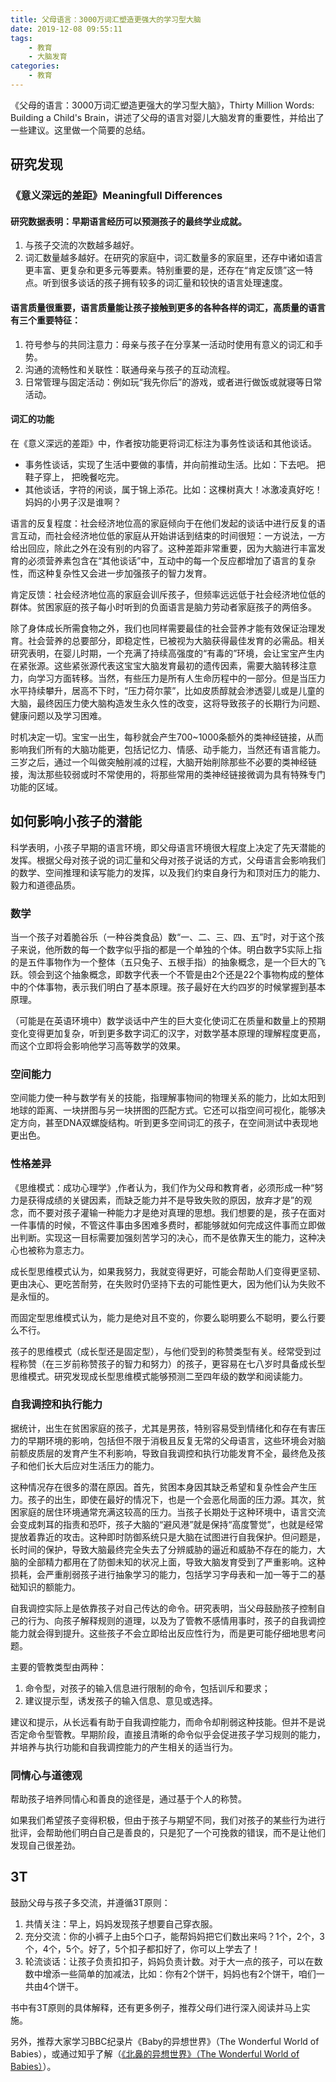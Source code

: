 ```yaml
---
title: 父母语言：3000万词汇塑造更强大的学习型大脑
date: 2019-12-08 09:55:11
tags:
    - 教育
    - 大脑发育
categories:
    - 教育
---
```


《父母的语言：3000万词汇塑造更强大的学习型大脑》，Thirty Million Words: Building a Child's Brain，讲述了父母的语言对婴儿大脑发育的重要性，并给出了一些建议。这里做一个简要的总结。

## 研究发现

### 《意义深远的差距》Meaningfull Differences

#### 研究数据表明：早期语言经历可以预测孩子的最终学业成就。

1. 与孩子交流的次数越多越好。
2. 词汇数量越多越好。在研究的家庭中，词汇数量多的家庭里，还存中诸如语言更丰富、更复杂和更多元等要素。特别重要的是，还存在“肯定反馈”这一特点。听到很多谈话的孩子拥有较多的词汇量和较快的语言处理速度。

#### 语言质量很重要，语言质量能让孩子接触到更多的各种各样的词汇，高质量的语言有三个重要特征：

1. 符号参与的共同注意力：母亲与孩子在分享某一活动时使用有意义的词汇和手势。
2. 沟通的流畅性和关联性：联通母亲与孩子的互动流程。
3. 日常管理与固定活动：例如玩“我先你后”的游戏，或者进行做饭或就寝等日常活动。

#### 词汇的功能

在《意义深远的差距》中，作者按功能更将词汇标注为事务性谈话和其他谈话。

- 事务性谈话，实现了生活中要做的事情，并向前推动生活。比如：下去吧。 把鞋子穿上， 把晚餐吃完。
- 其他谈话，字符的闲谈，属于锦上添花。比如：这棵树真大！冰激凌真好吃！妈妈的小男子汉是谁啊？

语言的反复程度：社会经济地位高的家庭倾向于在他们发起的谈话中进行反复的语言互动，而社会经济地位低的家庭从开始讲话到结束的时间很短：一方说法，一方给出回应，除此之外在没有别的内容了。这种差距非常重要，因为大脑进行丰富发育的必须营养素包含在“其他谈话”中，互动中的每一个反应都增加了语言的复杂性，而这种复杂性又会进一步加强孩子的智力发育。

肯定反馈：社会经济地位高的家庭会训斥孩子，但频率远远低于社会经济地位低的群体。贫困家庭的孩子每小时听到的负面语言是脑力劳动者家庭孩子的两倍多。

 除了身体成长所需食物之外，我们也同样需要最佳的社会营养才能有效保证治理发育。社会营养的总要部分，即稳定性，已被视为大脑获得最佳发育的必需品。相关研究表明，在婴儿时期，一个充满了持续高强度的“有毒的”环境，会让宝宝产生内在紧张源。这些紧张源代表这宝宝大脑发育最初的遗传因素，需要大脑转移注意力，向学习方面转移。当然，有些压力是所有人生命历程中的一部分。但是当压力水平持续攀升，居高不下时，“压力荷尔蒙”，比如皮质醇就会渗透婴儿或是儿童的大脑，最终因压力使大脑构造发生永久性的改变，这将导致孩子的长期行为问题、健康问题以及学习困难。

时机决定一切。宝宝一出生，每秒就会产生700~1000条额外的类神经链接，从而影响我们所有的大脑功能更，包括记忆力、情感、动手能力，当然还有语言能力。三岁之后，通过一个叫做突触削减的过程，大脑开始削除那些不必要的类神经链接，淘汰那些较弱或时不常使用的，将那些常用的类神经链接微调为具有特殊专门功能的区域。



## 如何影响小孩子的潜能

科学表明，小孩子早期的语言环境，即父母语言环境很大程度上决定了先天潜能的发挥。根据父母对孩子说的词汇量和父母对孩子说话的方式，父母语言会影响我们的数学、空间推理和读写能力的发挥，以及我们约束自身行为和顶对压力的能力、毅力和道德品质。

### 数学

当一个孩子对着脆谷乐（一种谷类食品）数“一、二、三、四、五”时，对于这个孩子来说，他所数的每一个数字似乎指的都是一个单独的个体。明白数字5实际上指的是五件事物作为一个整体（五只兔子、五根手指）的抽象概念，是一个巨大的飞跃。领会到这个抽象概念，即数字代表一个不管是由2个还是22个事物构成的整体中的个体事物，表示我们明白了基本原理。孩子最好在大约四岁的时候掌握到基本原理。

（可能是在英语环境中）数学谈话中产生的巨大变化使词汇在质量和数量上的预期变化变得更加复杂，听到更多数字词汇的汉字，对数学基本原理的理解程度更高，而这个立即将会影响他学习高等数学的效果。

### 空间能力

空间能力使一种与数学有关的技能，指理解事物间的物理关系的能力，比如太阳到地球的距离、一块拼图与另一块拼图的匹配方式。它还可以指空间可视化，能够决定方向，甚至DNA双螺旋结构。听到更多空间词汇的孩子，在空间测试中表现地更出色。

### 性格差异

《思维模式：成功心理学》,作者认为，我们作为父母和教育者，必须形成一种“努力是获得成绩的关键因素，而缺乏能力并不是导致失败的原因，放弃才是”的观念，而不要对孩子灌输一种能力才是绝对真理的思想。我们想要的是，孩子在面对一件事情的时候，不管这件事由多困难多费时，都能够就如何完成这件事而立即做出判断。实现这一目标需要加强刻苦学习的决心，而不是依靠天生的能力，这种决心也被称为意志力。

成长型思维模式认为，如果我努力，我就变得更好，可能会帮助人们变得更坚韧、更由决心、更吃苦耐劳，在失败时仍坚持下去的可能性更大，因为他们认为失败不是永恒的。

而固定型思维模式认为，能力是绝对且不变的，你要么聪明要么不聪明，要么行要么不行。

孩子的思维模式（成长型还是固定型），与他们受到的称赞类型有关。经常受到过程称赞（在三岁前称赞孩子的智力和努力）的孩子，更容易在七八岁时具备成长型思维模式。研究发现成长型思维模式能够预测二至四年级的数学和阅读能力。

### 自我调控和执行能力

据统计，出生在贫困家庭的孩子，尤其是男孩，特别容易受到情绪化和存在有害压力的早期环境的影响，包括但不限于消极且反复无常的父母语言，这些环境会对脑前额皮质层的发育产生不利影响，导致自我调控和执行功能发育不全，最终危及孩子和他们长大后应对生活压力的能力。

这种情况存在很多的潜在原因。首先，贫困本身因其缺乏希望和复杂性会产生压力。孩子的出生，即使在最好的情况下，也是一个会恶化局面的压力源。其次，贫困家庭的居住环境通常充满这较高的压力。当孩子长期处于这种环境中，语言交流会变成刺耳的指责和恐吓，孩子大脑的“避风港”就是保持“高度警觉”，也就是经常提放着靠近的攻击。这种即时防御系统只是大脑在试图进行自我保护。但问题是，长时间的保护，导致大脑最终完全失去了分辨威胁的逼近和威胁不存在的能力，大脑的全部精力都用在了防御未知的状况上面，导致大脑发育受到了严重影响。这种损耗，会严重削弱孩子进行抽象学习的能力，包括学习字母表和一加一等于二的基础知识的额能力。

自我调控实际上是依靠孩子对自己传达的命令。研究表明，当父母鼓励孩子控制自己的行为、向孩子解释规则的道理，以及为了管教不感情用事时，孩子的自我调控能力就会得到提升。这些孩子不会立即给出反应性行为，而是更可能仔细地思考问题。

主要的管教类型由两种：

1. 命令型，对孩子的输入信息进行限制的命令，包括训斥和要求；
2. 建议提示型，诱发孩子的输入信息、意见或选择。

建议和提示，从长远看有助于自我调控能力，而命令却削弱这种技能。但并不是说否定命令型管教。早期阶段，直接且清晰的命令似乎会促进孩子学习规则的能力，并培养与执行功能和自我调控能力的产生相关的适当行为。

### 同情心与道德观

帮助孩子培养同情心和善良的途径是，通过基于个人的称赞。

如果我们希望孩子变得积极，但由于孩子与期望不同，我们对孩子的某些行为进行批评，会帮助他们明白自己是善良的，只是犯了一个可挽救的错误，而不是让他们发现自己很差劲。



## 3T

鼓励父母与孩子多交流，并遵循3T原则：

1. 共情关注：早上，妈妈发现孩子想要自己穿衣服。
2. 充分交流：你的小裤子上由5个口子，能帮妈妈把它们数出来吗？1个，2个，3个，4个，5个。好了，5个扣子都扣好了，你可以上学去了！
3. 轮流谈话：让孩子负责扣扣子，妈妈负责计数。对于大一点的孩子，可以在数数中增添一些简单的加减法，比如：你有2个饼干，妈妈也有2个饼干，咱们一共由4个饼干。

书中有3T原则的具体解释，还有更多例子，推荐父母们进行深入阅读并马上实施。

另外，推荐大家学习BBC纪录片《Baby的异想世界》（The Wonderful World of Babies），或通过知乎了解（[《北鼻的异想世界》（The Wonderful World of Babies）]()）。




